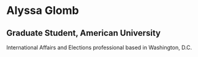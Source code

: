# Alyssa Glomb
## Graduate Student, American University

International Affairs and Elections professional based in Washington, D.C.  
